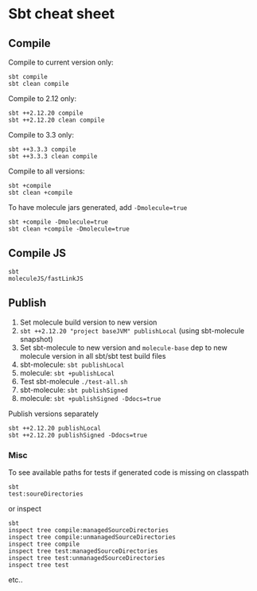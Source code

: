 # Sbt cheat sheet


## Compile

Compile to current version only:

    sbt compile
    sbt clean compile

Compile to 2.12 only:

    sbt ++2.12.20 compile
    sbt ++2.12.20 clean compile

Compile to 3.3 only:

    sbt ++3.3.3 compile
    sbt ++3.3.3 clean compile

Compile to all versions:

    sbt +compile
    sbt clean +compile

To have molecule jars generated, add `-Dmolecule=true`

    sbt +compile -Dmolecule=true
    sbt clean +compile -Dmolecule=true
      

## Compile JS

    sbt
    moleculeJS/fastLinkJS


## Publish

1) Set molecule build version to new version
2) `sbt ++2.12.20 "project baseJVM" publishLocal` (using sbt-molecule snapshot)
3) Set sbt-molecule to new version and `molecule-base` dep to new molecule version in all sbt/sbt test build files 
4) sbt-molecule: `sbt publishLocal`
5) molecule: `sbt +publishLocal`
6) Test sbt-molecule `./test-all.sh`
7) sbt-molecule: `sbt publishSigned`
8) molecule: `sbt +publishSigned -Ddocs=true`


Publish versions separately

    sbt ++2.12.20 publishLocal
    sbt ++2.12.20 publishSigned -Ddocs=true


### Misc

To see available paths for tests if generated code is missing on classpath

    sbt
    test:soureDirectories

or inspect

    sbt
    inspect tree compile:managedSourceDirectories
    inspect tree compile:unmanagedSourceDirectories
    inspect tree compile
    inspect tree test:managedSourceDirectories
    inspect tree test:unmanagedSourceDirectories
    inspect tree test
                     
etc..
                 